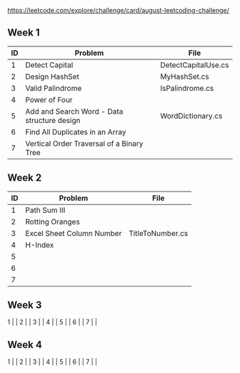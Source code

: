 https://leetcode.com/explore/challenge/card/august-leetcoding-challenge/

## Week 1
ID | Problem | File
-- | ------- | ----
1 | Detect Capital | DetectCapitalUse.cs
2 | Design HashSet | MyHashSet.cs
3 | Valid Palindrome | IsPalindrome.cs
4 | Power of Four | 
5 | Add and Search Word - Data structure design | WordDictionary.cs
6 | Find All Duplicates in an Array  | 
7 | Vertical Order Traversal of a Binary Tree | 

## Week 2
ID | Problem | File
-- | ------- | ----
1 | Path Sum III |
2 | Rotting Oranges |
3 | Excel Sheet Column Number | TitleToNumber.cs
4 | H-Index |
5 | |
6 | |
7 | |

## Week 3
1 | |
2 | |
3 | |
4 | |
5 | |
6 | |
7 | |

## Week 4
1 | |
2 | |
3 | |
4 | |
5 | |
6 | |
7 | |
